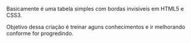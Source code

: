 Basicamente é uma tabela simples com bordas invisíveis em HTML5 e CSS3. 

Objetivo dessa criação é treinar aguns conhecimentos e ir melhorando conforme for progredindo.


